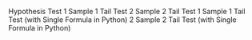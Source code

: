 Hypothesis Test
1 Sample 1 Tail Test
2 Sample 2 Tail Test
1 Sample 1 Tail Test (with Single Formula in Python)
2 Sample 2 Tail Test (with Single Formula in Python)
